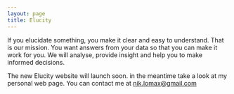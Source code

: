 ```yaml
---
layout: page
title: Elucity
---
```


If you elucidate something, you make it clear and easy to understand. That is our mission. You want answers from your data so that you can make it work for you. We will analyse, provide insight and help you to make informed decisions.

The new Elucity website will launch soon. in the meantime take a look at my personal web page. You can contact me at <nik.lomax@gmail.com>
